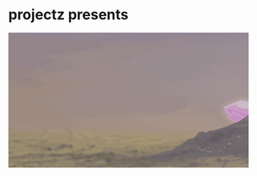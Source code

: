 # projectz presents

[![DCrystal World](https://github.com/RodneyBaker/projectz/blob/main/raece/images/crystalworld.gif)](https://newartofanimation.com/)



